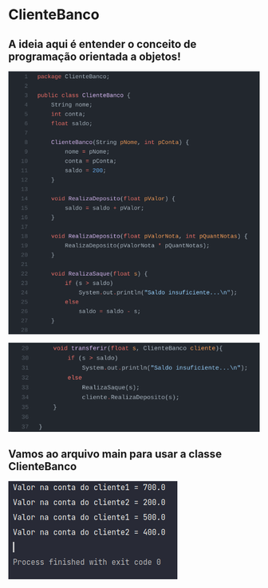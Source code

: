 # ClienteBanco


## A ideia aqui é entender o conceito de programação orientada a objetos!



![part1](https://github.com/paulovitornovaes/ClienteBanco/blob/47f5cfbb84e0119ff2dda6775907b2e4fd4a60dc/assets/1.png)

![part2](https://github.com/paulovitornovaes/ClienteBanco/blob/47f5cfbb84e0119ff2dda6775907b2e4fd4a60dc/assets/2.png)   

## Vamos ao arquivo main para usar a classe ClienteBanco

![output](https://github.com/paulovitornovaes/ClienteBanco/blob/01c37b591c8167f4c68b0f8e24df21ada5576a9a/assets/output.png)
